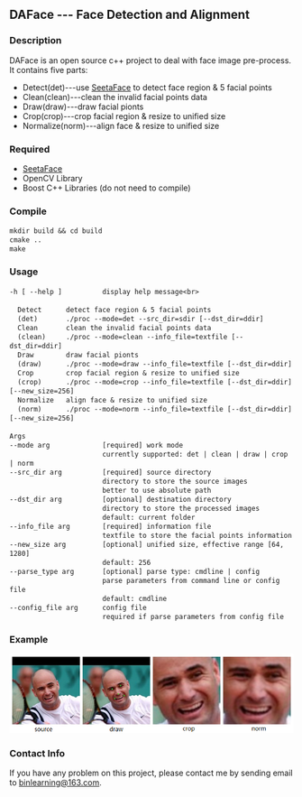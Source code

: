## DAFace --- Face Detection and Alignment

### Description
DAFace is an open source c++ project to deal with face image pre-process. It contains five parts:
* Detect(det)---use [SeetaFace](https://github.com/seetaface/SeetaFaceEngine) to detect face region & 5 facial points
* Clean(clean)---clean the invalid facial points data
* Draw(draw)---draw facial pionts
* Crop(crop)---crop facial region & resize to unified size
* Normalize(norm)---align face & resize to unified size

### Required
* [SeetaFace](https://github.com/seetaface/SeetaFaceEngine)
* OpenCV Library
* Boost C++ Libraries (do not need to compile)

### Compile
    mkdir build && cd build
    cmake ..
    make

### Usage
    -h [ --help ]          display help message<br>

      Detect      detect face region & 5 facial points
      (det)       ./proc --mode=det --src_dir=sdir [--dst_dir=ddir]
      Clean       clean the invalid facial points data
      (clean)     ./proc --mode=clean --info_file=textfile [--dst_dir=ddir]
      Draw        draw facial pionts
      (draw)      ./proc --mode=draw --info_file=textfile [--dst_dir=ddir]
      Crop        crop facial region & resize to unified size
      (crop)      ./proc --mode=crop --info_file=textfile [--dst_dir=ddir] [--new_size=256]
      Normalize   align face & resize to unified size
      (norm)      ./proc --mode=norm --info_file=textfile [--dst_dir=ddir] [--new_size=256]

    Args
    --mode arg             [required] work mode
                           currently supported: det | clean | draw | crop | norm
    --src_dir arg          [required] source directory
                           directory to store the source images
                           better to use absolute path
    --dst_dir arg          [optional] destination directory
                           directory to store the processed images
                           default: current folder
    --info_file arg        [required] information file
                           textfile to store the facial points information
    --new_size arg         [optional] unified size, effective range [64, 1280]
                           default: 256
    --parse_type arg       [optional] parse type: cmdline | config
                           parse parameters from command line or config file
                           default: cmdline
    --config_file arg      config file
                           required if parse parameters from config file

### Example
![example](./doc/example.png)

### Contact Info
If you have any problem on this project, please contact me by sending email to binlearning@163.com.
